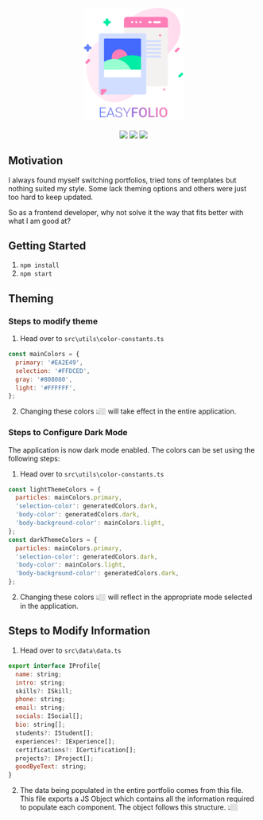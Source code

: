 <!-- ![Header](/src/assets/readme-assets/header-1.png?raw=true "Theming Colors") -->
<p align="center">
  <img style="width: 200px; margin: 0 auto;" src="./src/assets/readme-assets/header-2.svg?raw=true">
  <br/>
  <br/>
  <img src="https://img.shields.io/github/issues/fahadachaudhry/portfolio?style=flat-square">
  <img src="https://img.shields.io/github/forks/fahadachaudhry/portfolio?style=flat-square">
  <img src="https://img.shields.io/github/stars/fahadachaudhry/portfolio?style=flat-square">
</p>

## Motivation
I always found myself switching portfolios, tried tons of templates but nothing suited my style. Some lack theming options and others were just too hard to keep updated.

So as a frontend developer, why not solve it the way that fits better with what I am good at?

## Getting Started
1. `npm install`
2. `npm start`

## Theming

### Steps to modify theme

1. Head over to `src\utils\color-constants.ts`

```javascript
const mainColors = {
  primary: '#EA2E49',
  selection: '#FFDCED',
  gray: '#808080',
  light: '#FFFFFF',
};
```
2. Changing these colors 👆🏼 will take effect in the entire application.

### Steps to Configure Dark Mode

The application is now dark mode enabled. The colors can be set using the following steps:

1. Head over to `src\utils\color-constants.ts`

```javascript
const lightThemeColors = {
  particles: mainColors.primary,
  'selection-color': generatedColors.dark,
  'body-color': generatedColors.dark,
  'body-background-color': mainColors.light,
};
const darkThemeColors = {
  particles: mainColors.primary,
  'selection-color': generatedColors.dark,
  'body-color': mainColors.light,
  'body-background-color': generatedColors.dark,
};
```
2. Changing these colors 👆🏼 will reflect in the appropriate mode selected in the application.


## Steps to Modify Information

1. Head over to `src\data\data.ts`

```javascript
export interface IProfile{
  name: string;
  intro: string;
  skills?: ISkill;
  phone: string;
  email: string;
  socials: ISocial[];
  bio: string[];
  students?: IStudent[];
  experiences?: IExperience[];
  certifications?: ICertification[];
  projects?: IProject[];
  goodByeText: string;
}
```
2. The data being populated in the entire portfolio comes from this file. This file exports a JS Object which contains all the information required to populate each component. The object follows this structure. 👆🏼